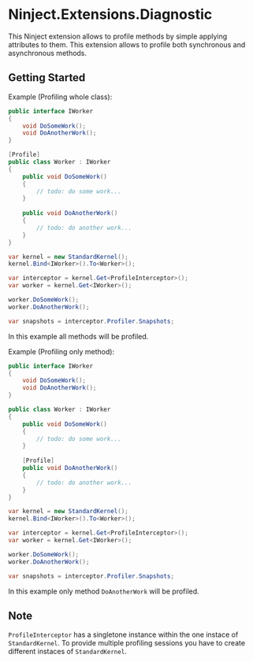 # Ninject.Extensions.Diagnostic
This Ninject extension allows to profile methods by simple applying attributes to them. This extension allows to profile both synchronous and asynchronous methods.

## Getting Started
Example (Profiling whole class):
```C#
public interface IWorker
{
    void DoSomeWork();
    void DoAnotherWork();
}

[Profile]
public class Worker : IWorker
{
    public void DoSomeWork()
    {
        // todo: do some work...
    }
    
    public void DoAnotherWork()
    {
        // todo: do another work...
    }
}

var kernel = new StandardKernel();
kernel.Bind<IWorker>().To<Worker>();

var interceptor = kernel.Get<ProfileInterceptor>();
var worker = kernel.Get<IWorker>();

worker.DoSomeWork();
worker.DoAnotherWork();

var snapshots = interceptor.Profiler.Snapshots;
```
In this example all methods will be profiled.

Example (Profiling only method):
```C#
public interface IWorker
{
    void DoSomeWork();
    void DoAnotherWork();
}

public class Worker : IWorker
{
    public void DoSomeWork()
    {
        // todo: do some work...
    }
    
    [Profile]
    public void DoAnotherWork()
    {
        // todo: do another work...
    }
}

var kernel = new StandardKernel();
kernel.Bind<IWorker>().To<Worker>();

var interceptor = kernel.Get<ProfileInterceptor>();
var worker = kernel.Get<IWorker>();

worker.DoSomeWork();
worker.DoAnotherWork();

var snapshots = interceptor.Profiler.Snapshots;
```
In this example only method `DoAnotherWork` will be profiled.

## Note
`ProfileInterceptor` has a singletone instance within the one instace of `StandardKernel`. To provide multiple profiling sessions you have to create different instaces of `StandardKernel`.
